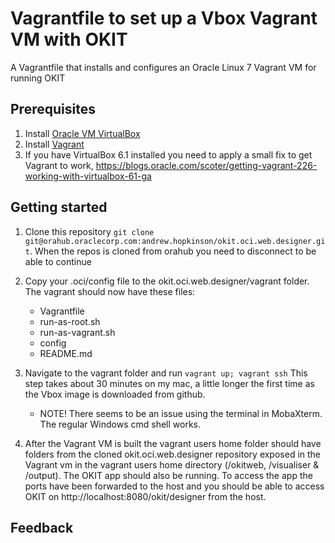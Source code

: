 # Vagrantfile to set up a Vbox Vagrant VM with OKIT
A Vagrantfile that installs and configures an Oracle Linux 7 Vagrant VM for running OKIT 

## Prerequisites
1. Install [Oracle VM VirtualBox](https://www.virtualbox.org/wiki/Downloads)
2. Install [Vagrant](https://vagrantup.com/)
3. If you have VirtualBox 6.1 installed you need to apply a small fix to get Vagrant to work, https://blogs.oracle.com/scoter/getting-vagrant-226-working-with-virtualbox-61-ga
 

## Getting started
1. Clone this repository `git clone git@orahub.oraclecorp.com:andrew.hopkinson/okit.oci.web.designer.git`. When the repos is cloned from orahub you need to disconnect to be able to continue

2. Copy your .oci/config file to the okit.oci.web.designer/vagrant folder. The vagrant should now have these files: 
    - Vagrantfile
    - run-as-root.sh
    - run-as-vagrant.sh
    - config
    - README.md

3. Navigate to the vagrant folder and run `vagrant up; vagrant ssh`
This step takes about 30 minutes on my mac, a little longer the first time as the Vbox image is downloaded from github. 
    - NOTE! There seems to be an issue using the terminal in MobaXterm. The regular Windows cmd shell works.
    
4. After the Vagrant VM is built the vagrant users home folder should have folders from the cloned okit.oci.web.designer repository exposed in the Vagrant vm in the vagrant users home directory (/okitweb, /visualiser & /output). The OKIT app should also be running. To access the app the ports have been forwarded to the host and you should be able to access OKIT on http://localhost:8080/okit/designer from the host.



## 

## Feedback